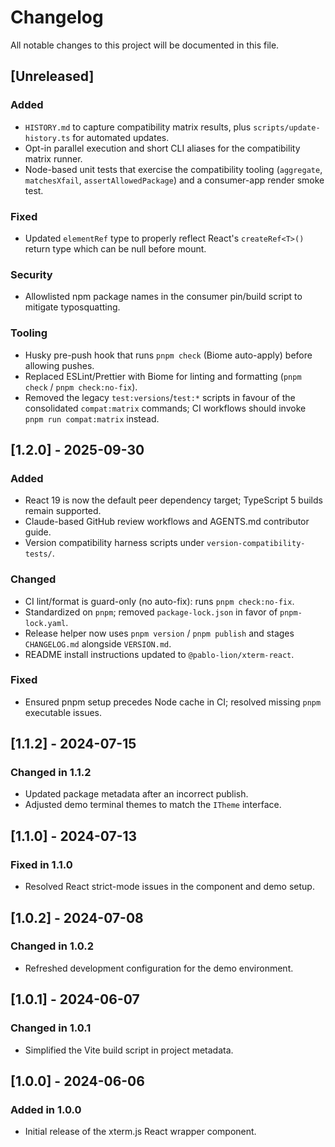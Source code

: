 # Changelog

All notable changes to this project will be documented in this file.

## [Unreleased]

### Added

- `HISTORY.md` to capture compatibility matrix results, plus `scripts/update-history.ts` for automated updates.
- Opt-in parallel execution and short CLI aliases for the compatibility matrix runner.
- Node-based unit tests that exercise the compatibility tooling (`aggregate`, `matchesXfail`,
  `assertAllowedPackage`) and a consumer-app render smoke test.

### Fixed

- Updated `elementRef` type to properly reflect React's `createRef<T>()` return type which can be null before mount.

### Security

- Allowlisted npm package names in the consumer pin/build script to mitigate typosquatting.

### Tooling
- Husky pre-push hook that runs `pnpm check` (Biome auto-apply) before allowing pushes.
- Replaced ESLint/Prettier with Biome for linting and formatting (`pnpm check` / `pnpm check:no-fix`).
- Removed the legacy `test:versions`/`test:*` scripts in favour of the consolidated
  `compat:matrix` commands; CI workflows should invoke `pnpm run compat:matrix` instead.

## [1.2.0] - 2025-09-30

### Added

- React 19 is now the default peer dependency target; TypeScript 5 builds remain supported.
- Claude-based GitHub review workflows and AGENTS.md contributor guide.
- Version compatibility harness scripts under `version-compatibility-tests/`.

### Changed

- CI lint/format is guard-only (no auto-fix): runs `pnpm check:no-fix`.
- Standardized on `pnpm`; removed `package-lock.json` in favor of `pnpm-lock.yaml`.
- Release helper now uses `pnpm version` / `pnpm publish` and stages `CHANGELOG.md` alongside `VERSION.md`.
- README install instructions updated to `@pablo-lion/xterm-react`.

### Fixed

- Ensured pnpm setup precedes Node cache in CI; resolved missing `pnpm` executable issues.

## \[1.1.2] - 2024-07-15

### Changed in 1.1.2

- Updated package metadata after an incorrect publish.
- Adjusted demo terminal themes to match the `ITheme` interface.

## \[1.1.0] - 2024-07-13

### Fixed in 1.1.0

- Resolved React strict-mode issues in the component and demo setup.

## \[1.0.2] - 2024-07-08

### Changed in 1.0.2

- Refreshed development configuration for the demo environment.

## \[1.0.1] - 2024-06-07

### Changed in 1.0.1

- Simplified the Vite build script in project metadata.

## \[1.0.0] - 2024-06-06

### Added in 1.0.0

- Initial release of the xterm.js React wrapper component.
